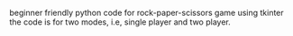 beginner friendly python code for rock-paper-scissors game using tkinter
the code is for two modes, i.e, single player and two player.

